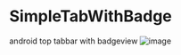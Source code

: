 SimpleTabWithBadge
==================

android top tabbar with badgeview
![image](https://github.com/SincereXing/SimpleTabWithBadge/blob/master/ic_launcher-web.png)
